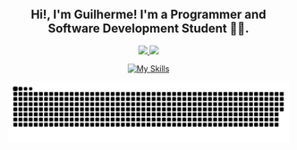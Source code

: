 ##  <div align='center'>Hi!, I'm Guilherme! I'm a Programmer and Software Development Student 👨‍💻.</div> 

<div align="center">
  <a href="https://github.com/Guilherme-Joviniano/">
  <img height="180em" src="https://streak-stats.demolab.com/?user=Guilherme-Joviniano&theme=kacho_ga&hide_border=true&border_radius=18&locale=pt_BR&date_format=j%2Fn%5B%2FY%5D"/>
  <img height="180em" src="https://github-readme-stats.vercel.app/api/top-langs/?username=Guilherme-Joviniano&layout=compact&langs_count=7&hide=css,html&theme=kacho_ga"/>
</div>
  
 <div align="center">

   [![My Skills](https://skills.thijs.gg/icons?i=js,ts,react,tailwind,java,kotlin,nodejs,express,mysql,mongodb,python,arduino,fastify)](https://skills.thijs.gg)

</div>

  
 <div align="center">
  
 ![Snake animation](https://github.com/Guilherme-Joviniano/Guilherme-Joviniano/blob/output/github-contribution-grid-snake.svg)
  
</div>
